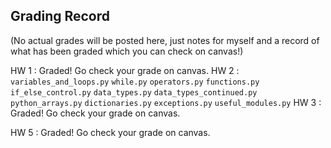 Grading Record
--------------

(No actual grades will be posted here, just notes for myself and a record of
what has been graded which you can check on canvas!)

HW 1 : Graded! Go check your grade on canvas. 
HW 2 : 
    ``variables_and_loops.py`` 
    ``while.py`` 
    ``operators.py`` 
    ``functions.py`` 
    ``if_else_control.py`` 
    ``data_types.py`` 
    ``data_types_continued.py`` 
    ``python_arrays.py`` 
    ``dictionaries.py`` 
    ``exceptions.py`` 
    ``useful_modules.py`` 
HW 3 : Graded! Go check your grade on canvas.

HW 5 : Graded! Go check your grade on canvas.
